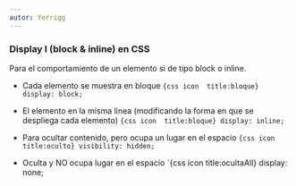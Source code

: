 ```yaml
---
autor: Yerrigg
---
```

### Display I (block & inline) en CSS
Para el comportamiento de un elemento si de tipo block o inline.


- Cada elemento se muestra en bloque
`{css icon  title:bloque} display: block;`

- El elemento en la misma linea (modificando la forma en que se despliega cada elemento)
`{css icon  title:bloque} display: inline;`

- Para ocultar contenido, pero ocupa un lugar en el espacio
`{css icon  title:oculto} visibility: hidden;`

- Oculta y NO ocupa lugar en el espacio
`{css icon  title:ocultaAll} display: none;
